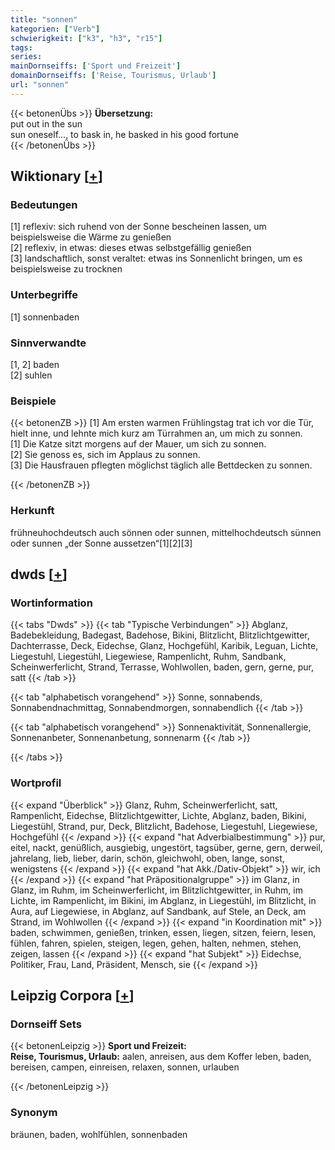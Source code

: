 ```yaml
---
title: "sonnen"
kategorien: ["Verb"]
schwierigkeit: ["k3", "h3", "r15"]
tags:
series:
mainDornseiffs: ['Sport und Freizeit']
domainDornseiffs: ['Reise, Tourismus, Urlaub']
url: "sonnen"
---
```


{{< betonenÜbs >}}
**Übersetzung:**  
put out in the sun  
sun oneself..., to bask in, he basked in his good fortune  
{{< /betonenÜbs >}}

## Wiktionary [[+](https://de.wiktionary.org/wiki/sonnen)]

### Bedeutungen
[1] reflexiv: sich ruhend von der Sonne bescheinen lassen, um beispielsweise die Wärme zu genießen  
[2] reflexiv, in etwas: dieses etwas selbstgefällig genießen  
[3] landschaftlich, sonst veraltet: etwas ins Sonnenlicht bringen, um es beispielsweise zu trocknen  

### Unterbegriffe
[1] sonnenbaden  

### Sinnverwandte
[1, 2] baden  
[2] suhlen  

### Beispiele
{{< betonenZB >}}
[1] Am ersten warmen Frühlingstag trat ich vor die Tür, hielt inne, und lehnte mich kurz am Türrahmen an, um mich zu sonnen.  
[1] Die Katze sitzt morgens auf der Mauer, um sich zu sonnen.  
[2] Sie genoss es, sich im Applaus zu sonnen.  
[3] Die Hausfrauen pflegten möglichst täglich alle Bettdecken zu sonnen.  

{{< /betonenZB >}}
### Herkunft
frühneuhochdeutsch auch sönnen oder sunnen, mittelhochdeutsch sünnen oder sunnen „der Sonne aussetzen“[1][2][3]  



## dwds [[+](https://www.dwds.de/wb/sonnen)]

### Wortinformation
{{< tabs "Dwds" >}}
{{< tab "Typische Verbindungen" >}}
Abglanz, Badebekleidung, Badegast, Badehose, Bikini, Blitzlicht, Blitzlichtgewitter, Dachterrasse, Deck, Eidechse, Glanz, Hochgefühl, Karibik, Leguan, Lichte, Liegestuhl, Liegestühl, Liegewiese, Rampenlicht, Ruhm, Sandbank, Scheinwerferlicht, Strand, Terrasse, Wohlwollen, baden, gern, gerne, pur, satt
{{< /tab >}}

{{< tab "alphabetisch vorangehend" >}}
Sonne, sonnabends, Sonnabendnachmittag, Sonnabendmorgen, sonnabendlich
{{< /tab >}}

{{< tab "alphabetisch vorangehend" >}}
Sonnenaktivität, Sonnenallergie, Sonnenanbeter, Sonnenanbetung, sonnenarm
{{< /tab >}}

{{< /tabs >}}

### Wortprofil
{{< expand "Überblick" >}} Glanz, Ruhm, Scheinwerferlicht, satt, Rampenlicht, Eidechse, Blitzlichtgewitter, Lichte, Abglanz, baden, Bikini, Liegestühl, Strand, pur, Deck, Blitzlicht, Badehose, Liegestuhl, Liegewiese, Hochgefühl {{< /expand >}}
{{< expand "hat Adverbialbestimmung" >}} pur, eitel, nackt, genüßlich, ausgiebig, ungestört, tagsüber, gerne, gern, derweil, jahrelang, lieb, lieber, darin, schön, gleichwohl, oben, lange, sonst, wenigstens {{< /expand >}}
{{< expand "hat Akk./Dativ-Objekt" >}} wir, ich {{< /expand >}}
{{< expand "hat Präpositionalgruppe" >}} im Glanz, in Glanz, im Ruhm, im Scheinwerferlicht, im Blitzlichtgewitter, in Ruhm, im Lichte, im Rampenlicht, im Bikini, im Abglanz, in Liegestühl, im Blitzlicht, in Aura, auf Liegewiese, in Abglanz, auf Sandbank, auf Stele, an Deck, am Strand, im Wohlwollen {{< /expand >}}
{{< expand "in Koordination mit" >}} baden, schwimmen, genießen, trinken, essen, liegen, sitzen, feiern, lesen, fühlen, fahren, spielen, steigen, legen, gehen, halten, nehmen, stehen, zeigen, lassen {{< /expand >}}
{{< expand "hat Subjekt" >}} Eidechse, Politiker, Frau, Land, Präsident, Mensch, sie {{< /expand >}}

## Leipzig Corpora [[+](https://corpora.uni-leipzig.de/en/res?word=sonnen&corpusId=deu_newscrawl-public_2018)]

### Dornseiff Sets
{{< betonenLeipzig >}}
**Sport und Freizeit:**  
**Reise, Tourismus, Urlaub:** aalen, anreisen, aus dem Koffer leben, baden, bereisen, campen, einreisen, relaxen, sonnen, urlauben  

{{< /betonenLeipzig >}}

### Synonym
bräunen, baden, wohlfühlen, sonnenbaden

